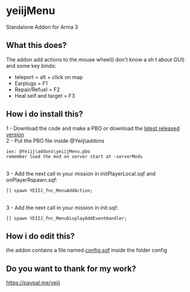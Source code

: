 # yeiijMenu
Standalone Addon for Arma 3

## What this does?
The addon add actions to the mouse wheel(i don't know a sh t about GUI) and some key binds:
 - teleport = alt + click on map
 - Earplugs = F1
 - Repair/Refuel = F2
 - Heal self and target = F3

## How i do install this?
1 - Download the code and make a PBO or download the [latest released version](https://github.com/yeiij/yeiijMenu/releases)
<br>
2 - Put the PBO file inside @Yeiij\addons
```
iex: @Yeiij\addons\yeiijMenu.pbo
remember load the mod on server start at -serverMods
```

<br>
3 - Add the next call in your mission in initPlayerLocal.sqf and onPlayerRspawn.sqf:

```SQF
[] spawn YEIIJ_fnc_MenuAddAction;
```

<br>
3 - Add the next call in your mission in init.sqf:

```SQF
[] spawn YEIIJ_fnc_MenuDisplayAddEventHandler;
```

## How i do edit this?
the addon contains a file named [config.sqf](https://github.com/yeiij/yeiijMenu/blob/master/config/config.sqf) inside the folder config

## Do you want to thank for my work?
https://paypal.me/yeiij